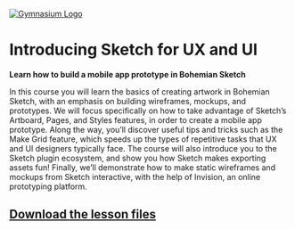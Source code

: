[![Gymnasium Logo](https://cdn.rawgit.com/gymnasium/gymnasium.github.io/master/assets/GYM-logo.svg)](http://thegymnasium.com)

# Introducing Sketch for UX and UI
__Learn how to build a mobile app prototype in Bohemian Sketch__

In this course you will learn the basics of creating artwork in Bohemian Sketch, with an emphasis on building wireframes, mockups, and prototypes. We will focus specifically on how to take advantage of Sketch’s Artboard, Pages, and Styles features, in order to create a mobile app prototype. Along the way, you’ll discover useful tips and tricks such as the Make Grid feature, which speeds up the types of repetitive tasks that UX and UI designers typically face. The course will also introduce you to the Sketch plugin ecosystem, and show you how Sketch makes exporting assets fun! Finally, we’ll demonstrate how to make static wireframes and mockups from Sketch interactive, with the help of Invision, an online prototyping platform.

## [Download the lesson files](https://github.com/gymnasium/sketch-for-UX-and-UI/releases/download/v1.0/lesson_files_ux_ui_gymshort.zip)